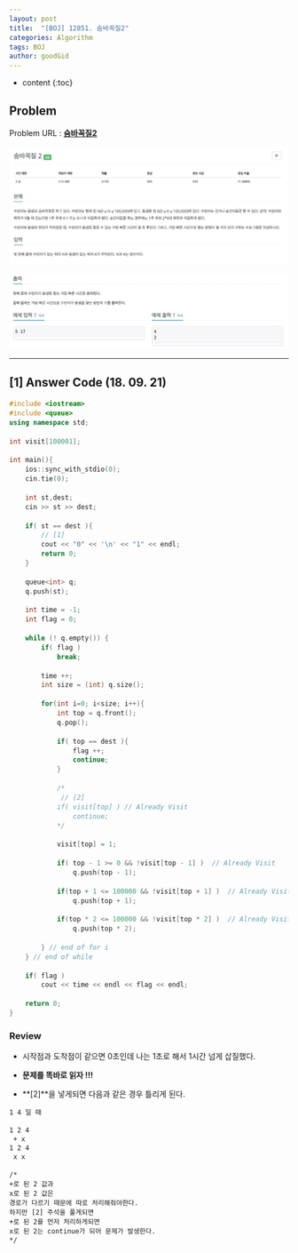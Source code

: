 ```yaml
---
layout: post
title:  "[BOJ] 12851. 숨바꼭질2"
categories: Algorithm
tags: BOJ
author: goodGid
---
```

* content
{:toc}

## Problem

Problem URL : **[숨바꼭질2](https://www.acmicpc.net/problem/12851)**












![](/assets/img/algorithm/12851_1.png)

![](/assets/img/algorithm/12851_2.png)

---


## [1] Answer Code (18. 09. 21)

``` cpp
#include <iostream>
#include <queue>
using namespace std;

int visit[100001];

int main(){
    ios::sync_with_stdio(0);
    cin.tie(0);
    
    int st,dest;
    cin >> st >> dest;
    
    if( st == dest ){
        // [1]
        cout << "0" << '\n' << "1" << endl;
        return 0;
    }
    
    queue<int> q;
    q.push(st);
    
    int time = -1;
    int flag = 0;

    while (! q.empty()) {
        if( flag )
            break;
        
        time ++;
        int size = (int) q.size();
        
        for(int i=0; i<size; i++){
            int top = q.front();
            q.pop();
            
            if( top == dest ){
                flag ++;
                continue;
            }
    
            /*
             // [2]
            if( visit[top] ) // Already Visit
                continue;
            */

            visit[top] = 1;
            
            if( top - 1 >= 0 && !visit[top - 1] )  // Already Visit
                q.push(top - 1);
            
            if(top + 1 <= 100000 && !visit[top + 1] )  // Already Visit
                q.push(top + 1);
            
            if(top * 2 <= 100000 && !visit[top * 2] )  // Already Visit
                q.push(top * 2);
            
        } // end of for i
    } // end of while
    
    if( flag )
        cout << time << endl << flag << endl;
    
    return 0;
}
```

### Review

* 시작점과 도착점이 같으면 0초인데 나는 1초로 해서 1시간 넘게 삽질했다. 

* **문제를 똑바로 읽자 !!!**

* **[2]**을 넣게되면 다음과 같은 경우 틀리게 된다.

```
1 4 일 때

1 2 4
 + x
1 2 4
 x x

/*
+로 된 2 값과
x로 된 2 값은 
경로가 다르기 때문에 따로 처리해줘야한다.
하지만 [2] 주석을 풀게되면
+로 된 2를 먼저 처리하게되면
x로 된 2는 continue가 되어 문제가 발생한다.
*/
```